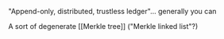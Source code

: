 "Append-only, distributed, trustless ledger"... generally you can 

A sort of degenerate [[Merkle tree]] ("Merkle linked list"?)